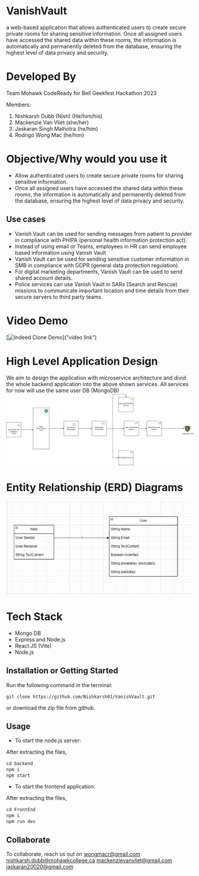 # VanishVault
 a web-based application that allows authenticated users to create secure private rooms for sharing sensitive information. Once all assigned users have accessed the shared data within these rooms, the information is automatically and permanently deleted from the database, ensuring the highest level of data privacy and security.

 # Developed By
 Team Mohawk CodeReady for Bell Geekfest Hackathon 2023
 
 Members:
 1) Nishkarsh Dubb (Nish) (He/him/his)
 2) Mackenzie Van Vliet (she/her)
 3) Jaskaran Singh Malhotra (he/him)
 4) Rodrigo Wong Mac (he/him)

# Objective/Why would you use it

- Allow authenticated users to create secure private rooms for sharing sensitive information. 
- Once all assigned users have accessed the shared data within these rooms, the information is automatically and permanently deleted from the database, ensuring the highest level of data privacy and security.

## Use cases 
- Vanish Vault can be used for sending messages from patient to provider in compliance with PHIPA (personal health information protection act).
- Instead of using email or Teams, employees in HR can send employee based information using Vanish Vault  
- Vanish Vault can be used for sending sensitive customer information in SMB in compliance with GDPR (general data protection regulation).
- For digital marketing departments, Vanish Vault can be used to send shared account details.
- Police services can use Vanish Vault in SARs (Search and Rescue) missions to communicate important location and time details from their secure servers to third party teams.

# Video Demo
[![Indeed Clone Demo]("coverimage")]("video link")

 # High Level Application Design
We aim to design the application with microservice architecture and divid the whole backend application into the above shown services. All services for now will use the same user DB (MongoDB)
![High Level Application Design](documentationimages/HighLevelDesign.drawio%20(1).png)

 # Entity Relationship (ERD) Diagrams
![ERD Diagram](documentationimages/ERD%20Diagram.png)

# Tech Stack
- Mongo DB 
- Express and Node.js
- React.JS (Vite)
- Node.js

## Installation or Getting Started
Run the following command in the terminal:

	git clone https://github.com/Nishkarsh01/VanishVault.git
or download the zip file from github.

## Usage

- To start the node.js server: 

After extracting the files,

    cd backend
    npm i
    npm start

- To start the frontend application: 

After extracting the files,

    cd FrontEnd
    npm i
    npm run dev

## Collaborate
To collaborate, reach us out on 
[wongmacr@gmail.com]()
[nishkarsh.dubb@mohawkcollege.ca]()
[mackenzievanvliet@gmail.com]()
[jaskaran20020@gmail.com]()



